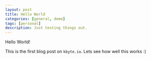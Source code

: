 ```yaml
---
layout: post
title: Hello World
categories: [general, demo]
tags: [personal]
description: Just testing things out.
---
```


Hello World!

This is the first blog post on `kbyte.io`. Lets see how well this works :)


